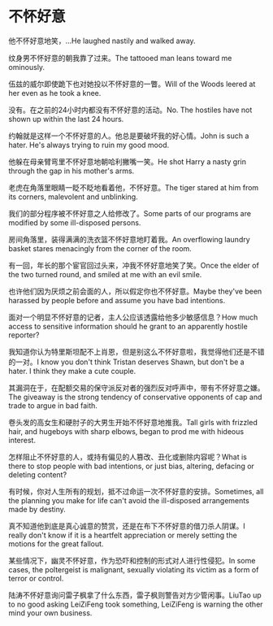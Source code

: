# 不怀好意

<p><span class="chinese">他不怀好意地笑，…</span><span class="english">He laughed nastily and walked away.</span></p>

<p><span class="chinese">纹身男不怀好意的朝我靠了过来。</span><span class="english">The tattooed man leans toward me ominously.</span></p>

<p><span class="chinese">伍兹的威尔即使跪下也对她投以不怀好意的一瞥。</span><span class="english">Will of the Woods leered at her even as he took a knee.</span></p>

<p><span class="chinese">没有。在之前的24小时内都没有不怀好意的活动。</span><span class="english">No. The hostiles have not shown up within the last 24 hours.</span></p>

<p><span class="chinese">约翰就是这样一个不怀好意的人。他总是要破坏我的好心情。</span><span class="english">John is such a hater. He's always trying to ruin my good mood.</span></p>

<p><span class="chinese">他躲在母亲臂弯里不怀好意地朝哈利撇嘴一笑。</span><span class="english">He shot Harry a nasty grin through the gap in his mother's arms.</span></p>

<p><span class="chinese">老虎在角落里眼睛一眨不眨地看着他，不怀好意。</span><span class="english">The tiger stared at him from its corners, malevolent and unblinking.</span></p>

<p><span class="chinese">我们的部分程序被不怀好意之人给修改了。</span><span class="english">Some parts of our programs are modified by some ill-disposed persons.</span></p>

<p><span class="chinese">房间角落里，装得满满的洗衣篮不怀好意地盯着我。</span><span class="english">An overflowing laundry basket stares menacingly from the corner of the room.</span></p>

<p><span class="chinese">有一回，年长的那个宦官回过头来，冲我不怀好意地笑了笑。</span><span class="english">Once the elder of the two turned round, and smiled at me with an evil smile.</span></p>

<p><span class="chinese">也许他们因为厌烦之前会面的人，所以假定你也不怀好意。</span><span class="english">Maybe they've been harassed by people before and assume you have bad intentions.</span></p>

<p><span class="chinese">面对一个明显不怀好意的记者，主人公应该透露给他多少敏感信息？</span><span class="english">How much access to sensitive information should he grant to an apparently hostile reporter?</span></p>

<p><span class="chinese">我知道你认为特里斯坦配不上肖恩，但是别这么不怀好意啦，我觉得他们还是不错的一对。</span><span class="english">I know you don't think Tristan deserves Shawn, but don't be a hater. I think they make a cute couple.</span></p>

<p><span class="chinese">其漏洞在于，在配额交易的保守派反对者的强烈反对呼声中，带有不怀好意之嫌。</span><span class="english">The giveaway is the strong tendency of conservative opponents of cap and trade to argue in bad faith.</span></p>

<p><span class="chinese">卷头发的高女生和硬肘子的大男生开始不怀好意地推我。</span><span class="english">Tall girls with frizzled hair, and hugeboys with sharp elbows, began to prod me with hideous interest.</span></p>

<p><span class="chinese">怎样阻止不怀好意的人，或持有偏见的人篡改、丑化或删除内容呢？</span><span class="english">What is there to stop people with bad intentions, or just bias, altering, defacing or deleting content?</span></p>

<p><span class="chinese">有时候，你对人生所有的规划，抵不过命运一次不怀好意的安排。</span><span class="english">Sometimes, all the planning you make for life can't avoid the ill-disposed arrangements made by destiny.</span></p>

<p><span class="chinese">真不知道他到底是真心诚意的赞赏，还是在布下不怀好意的借刀杀人阴谋。</span><span class="english">I really don't know if it is a heartfelt appreciation or merely setting the motions for the great fallout.</span></p>

<p><span class="chinese">某些情况下，幽灵不怀好意，作为恐吓和控制的形式对人进行性侵犯。</span><span class="english">In some cases, the poltergeist is malignant, sexually violating its victim as a form of terror or control.</span></p>

<p><span class="chinese">陆涛不怀好意询问雷子枫拿了什么东西，雷子枫则警告对方少管闲事。</span><span class="english">LiuTao up to no good asking LeiZiFeng took something, LeiZiFeng is warning the other mind your own business.</span></p>

